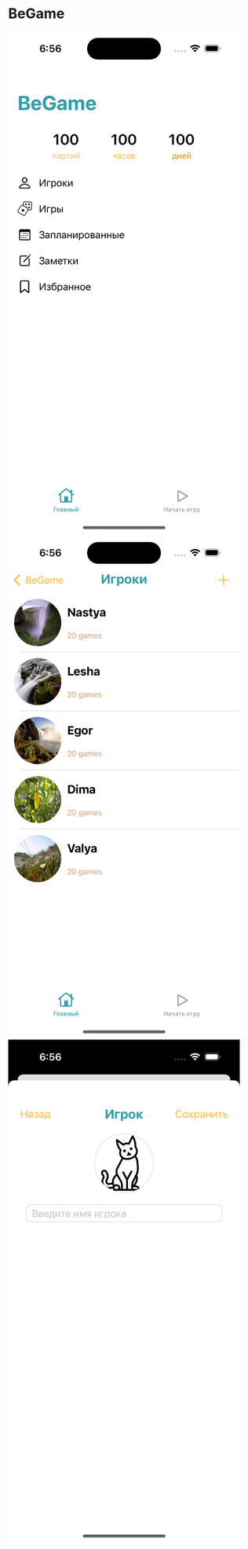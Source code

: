 # BeGame

![Main](https://github.com/alreviakin/BeGame/blob/main/images/main.png)
![Players](https://github.com/alreviakin/BeGame/blob/main/images/players.png)
![Add Players](https://github.com/alreviakin/BeGame/blob/main/images/addPlayers.png)
